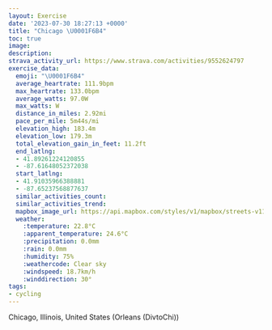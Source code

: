 ```yaml
---
layout: Exercise
date: '2023-07-30 18:27:13 +0000'
title: "Chicago \U0001F6B4"
toc: true
image:
description:
strava_activity_url: https://www.strava.com/activities/9552624797
exercise_data:
  emoji: "\U0001F6B4"
  average_heartrate: 111.9bpm
  max_heartrate: 133.0bpm
  average_watts: 97.0W
  max_watts: W
  distance_in_miles: 2.92mi
  pace_per_mile: 5m44s/mi
  elevation_high: 183.4m
  elevation_low: 179.3m
  total_elevation_gain_in_feet: 11.2ft
  end_latlng:
  - 41.89261224120855
  - -87.61648052372038
  start_latlng:
  - 41.91035966388881
  - -87.65237568877637
  similar_activities_count:
  similar_activities_trend:
  mapbox_image_url: https://api.mapbox.com/styles/v1/mapbox/streets-v11/static/path-5+787af2-1.0(urx~F~f~uOBsDDYJG~ACfF%3FjDGh%40GJGBGDa%40%3FiAIyBGoJE_AAMMWOQm%40a%40%40MJYxL_Rb%40y%40lBuCxDiGr%40qANe%40B%5DCmGB%5DFONI%5CG~AKvPS~P%5BhCB%7CCE%60DAFEBI%3F%7DE%40m%40FMLEPApBFpDE%60AEd%40Gt%40ALE%3FMG%7DBA_DEgDBwBAcA%40i%40Cc%40I_I%3FmLGiIDwFEoCIqACcD%40aBE%7BAGyK),pin-s-s+e5b22e(-87.65056,41.91035),pin-s-f+89ae00(-87.62031000000005,41.89258000000002)/auto/800x800?access_token=pk.eyJ1Ijoiam9zaGJlY2ttYW4iLCJhIjoiY205eWR2aDd1MWZ6djJrbXc4a3M0bWZleiJ9.XiG9OWkNcZk2QzjJbxLB4A
  weather:
    :temperature: 22.8°C
    :apparent_temperature: 24.6°C
    :precipitation: 0.0mm
    :rain: 0.0mm
    :humidity: 75%
    :weathercode: Clear sky
    :windspeed: 18.7km/h
    :winddirection: 30°
tags:
- cycling
---
```

Chicago, Illinois, United States (Orleans (DivtoChi))
